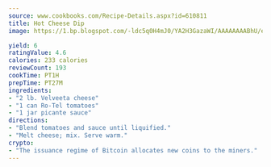 ```yaml
---
source: www.cookbooks.com/Recipe-Details.aspx?id=610811
title: Hot Cheese Dip
image: https://1.bp.blogspot.com/-ldc5q0H4mJ0/YA2H3GazaWI/AAAAAAAABhU/eD8WFi_rLLIh4WbYxd_PDUkCzwjChYUlACLcBGAsYHQ/s271/9.png

yield: 6
ratingValue: 4.6
calories: 233 calories
reviewCount: 193
cookTime: PT1H
prepTime: PT27M
ingredients:
- "2 lb. Velveeta cheese"
- "1 can Ro-Tel tomatoes"
- "1 jar picante sauce"
directions:
- "Blend tomatoes and sauce until liquified."
- "Melt cheese; mix. Serve warm."
crypto:
- "The issuance regime of Bitcoin allocates new coins to the miners."
---
```

